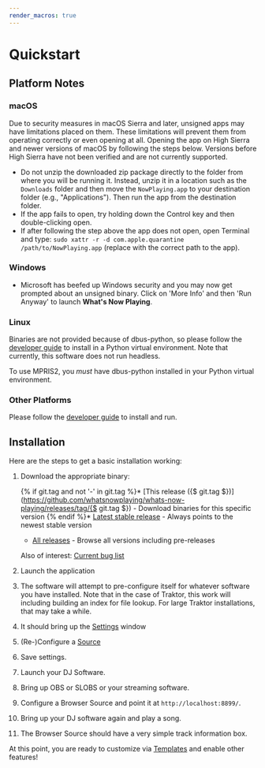 ```yaml
---
render_macros: true
---
```


# Quickstart

## Platform Notes

### macOS

Due to security measures in macOS Sierra and later, unsigned apps may have limitations
placed on them. These limitations will prevent them from operating correctly or even
opening at all. Opening the app on High Sierra and newer versions of macOS by following
the steps below. Versions before High Sierra have not been verified and are not currently supported.

* Do not unzip the downloaded zip package directly to the folder from where you will be
  running it. Instead, unzip it in a location such as the `Downloads` folder and then move
  the `NowPlaying.app` to your destination folder (e.g., "Applications"). Then run the app from the destination folder.
* If the app fails to open, try holding down the Control key and then double-clicking open.
* If after following the step above the app does not open, open Terminal
  and type: `sudo xattr -r -d com.apple.quarantine /path/to/NowPlaying.app`
  (replace with the correct path to the app).

### Windows

* Microsoft has beefed up Windows security and you may now get prompted about an
  unsigned binary. Click on 'More Info' and then 'Run Anyway' to launch **What's Now Playing**.

### Linux

Binaries are not provided because of dbus-python, so please follow the
[developer guide](help/developers.md) to install in a Python virtual environment. Note
that currently, this software does not run headless.

To use MPRIS2, you *must* have dbus-python installed in your Python virtual environment.

### Other Platforms

Please follow the [developer guide](help/developers.md) to install and run.

## Installation

Here are the steps to get a basic installation working:

1. Download the appropriate binary:

   {% if git.tag and not '-' in git.tag %}* [This release ({$ git.tag $})](https://github.com/whatsnowplaying/whats-now-playing/releases/tag/{$ git.tag $}) - Download binaries for this specific version
   {% endif %}* [Latest stable release](https://github.com/whatsnowplaying/whats-now-playing/releases/latest) - Always points to the newest stable version
   * [All releases](https://github.com/whatsnowplaying/whats-now-playing/releases/) - Browse all versions including pre-releases

   Also of interest: [Current bug list](https://github.com/whatsnowplaying/whats-now-playing/issues?q=is%3Aissue+is%3Aopen+label%3Abug+sort%3Aupdated-desc)

2. Launch the application
3. The software will attempt to pre-configure itself for whatever software you have
   installed. Note that in the case of Traktor, this work will including building an
   index for file lookup. For large Traktor installations, that may take a while.
4. It should bring up the [Settings](settings/index.md) window
5. (Re-)Configure a [Source](input/index.md)
6. Save settings.
7. Launch your DJ Software.
8. Bring up OBS or SLOBS or your streaming software.
9. Configure a Browser Source and point it at `http://localhost:8899/`.
10. Bring up your DJ software again and play a song.
11. The Browser Source should have a very simple track information box.

At this point, you are ready to customize via [Templates](reference/templatevariables.md) and
enable other features!
